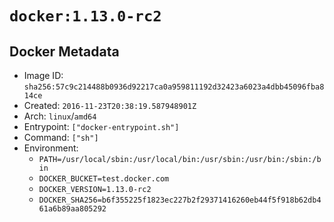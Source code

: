 # `docker:1.13.0-rc2`

## Docker Metadata

- Image ID: `sha256:57c9c214488b0936d92217ca0a959811192d32423a6023a4dbb45096fba814ce`
- Created: `2016-11-23T20:38:19.587948901Z`
- Arch: `linux`/`amd64`
- Entrypoint: `["docker-entrypoint.sh"]`
- Command: `["sh"]`
- Environment:
  - `PATH=/usr/local/sbin:/usr/local/bin:/usr/sbin:/usr/bin:/sbin:/bin`
  - `DOCKER_BUCKET=test.docker.com`
  - `DOCKER_VERSION=1.13.0-rc2`
  - `DOCKER_SHA256=b6f355225f1823ec227b2f29371416260eb44f5f918b62db461a6b89aa805292`

